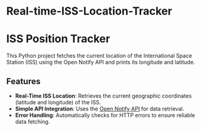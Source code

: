 # Real-time-ISS-Location-Tracker
# ISS Position Tracker
This Python project fetches the current location of the International Space Station (ISS) using the Open Notify API and prints its longitude and latitude.

## Features
- **Real-Time ISS Location**: Retrieves the current geographic coordinates (latitude and longitude) of the ISS.
- **Simple API Integration**: Uses the [Open Notify API](http://api.open-notify.org/) for data retrieval.
- **Error Handling**: Automatically checks for HTTP errors to ensure reliable data fetching.
